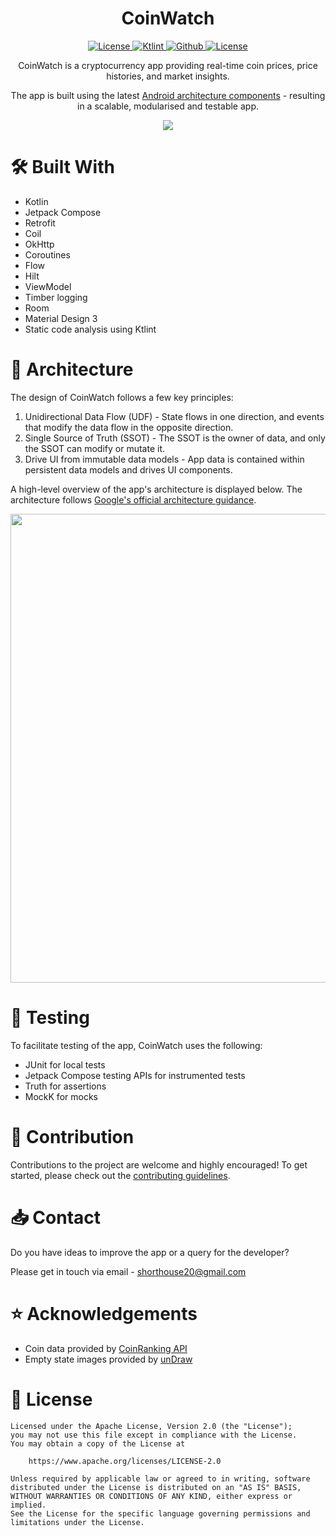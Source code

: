 <h1 align="center">CoinWatch</h1>

<p align="center">
   <a href="https://github.com/shorthouse/CoinWatch/actions">
      <img alt="License" src="https://github.com/shorthouse/CoinWatch/actions/workflows/android.yml/badge.svg"/>
   </a>

   <a href="https://pinterest.github.io/ktlint/">
      <img alt="Ktlint" src="https://img.shields.io/badge/ktlint%20code--style-%E2%9D%A4-FF4081"/>
   </a>

   <a href="https://github.com/shorthouse">
      <img alt="Github" src="https://img.shields.io/badge/GitHub-shorthouse-2596BE?logo=github"/>
   </a>

   <a href="https://www.apache.org/licenses/LICENSE-2.0">
      <img alt="License" src="https://img.shields.io/badge/License-Apache%202.0-ea6676"/>
   </a>
</p>

<p align="center">  
   CoinWatch is a cryptocurrency app providing real-time coin prices, price histories, and market insights.
</p>

<p align="center">
  The app is built using the latest <a href="https://developer.android.com/topic/architecture/recommendations">Android architecture components</a> - resulting in a scalable, modularised and testable app.
</p>

<p align="center">
   <img src="https://github.com/shorthouse/CoinWatch/assets/73708076/2cdd2f0e-dd24-4612-be42-a9340cc5921f"/>
</p>

# 🛠 Built With 
- Kotlin
- Jetpack Compose
- Retrofit
- Coil
- OkHttp
- Coroutines
- Flow
- Hilt
- ViewModel
- Timber logging
- Room
- Material Design 3
- Static code analysis using Ktlint

# 🧱 Architecture 
The design of CoinWatch follows a few key principles:
1. Unidirectional Data Flow (UDF) - State flows in one direction, and events that modify the data flow in the opposite direction.
2. Single Source of Truth (SSOT) - The SSOT is the owner of data, and only the SSOT can modify or mutate it.
3. Drive UI from immutable data models - App data is contained within persistent data models and drives UI components.

A high-level overview of the app's architecture is displayed below. The architecture follows [Google's official architecture guidance](https://developer.android.com/topic/architecture).

<p align="center">
   <img src="https://github.com/shorthouse/CoinWatch/assets/73708076/d931301f-80da-4cb7-9824-bdf1d4cdfaa3" width="750">
</p>

# 🧬 Testing 
To facilitate testing of the app, CoinWatch uses the following:
 - JUnit for local tests
 - Jetpack Compose testing APIs for instrumented tests
 - Truth for assertions
 - MockK for mocks


# 🤝 Contribution 
Contributions to the project are welcome and highly encouraged! To get started, please check out the [contributing guidelines](https://github.com/shorthouse/CoinWatch/blob/main/CONTRIBUTING.md).

# 📥 Contact 
Do you have ideas to improve the app or a query for the developer?

Please get in touch via email - shorthouse20@gmail.com

# ⭐ Acknowledgements 
 - Coin data provided by [CoinRanking API](https://developers.coinranking.com/api)
 - Empty state images provided by [unDraw](https://undraw.co/illustrations)

# 🔖 License 
```
Licensed under the Apache License, Version 2.0 (the "License");
you may not use this file except in compliance with the License.
You may obtain a copy of the License at

    https://www.apache.org/licenses/LICENSE-2.0

Unless required by applicable law or agreed to in writing, software
distributed under the License is distributed on an "AS IS" BASIS,
WITHOUT WARRANTIES OR CONDITIONS OF ANY KIND, either express or implied.
See the License for the specific language governing permissions and
limitations under the License.
```
